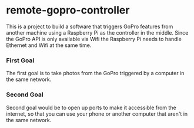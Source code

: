 # remote-gopro-controller

This is a project to build a software that triggers GoPro features from another machine using a Raspberry Pi as the controller in the middle. Since the GoPro API is only available via Wifi the Raspberry Pi needs to handle Ethernet and Wifi at the same time.

### First Goal

The first goal is to take photos from the GoPro triggered by a computer in the same network. 

### Second Goal

Second goal would be to open up ports to make it accessible from the internet, so that you can use your phone or another computer that aren't in the same network.
